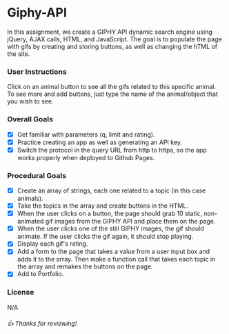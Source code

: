 # Giphy-API
In this assignment, we create a GIPHY API dynamic search engine using jQuery, AJAX calls, HTML, and JavaScript. The goal is to populate the page with gifs by creating and storing buttons, as well as changing the hTML of the site.

### User Instructions
Click on an animal button to see all the gifs related to this specific animal. To see more and add buttons, just type the name of the animal/object that you wish to see.  

### Overall Goals
- [x] Get familiar with parameters (q, limit and rating).
- [x] Practice creating an app as well as generating an API key.
- [x] Switch the protocol in the query URL from http to https, so the app works properly when deployed to Github Pages.

### Procedural Goals
- [x] Create an array of strings, each one related to a topic (in this case animals).
- [x] Take the topics in the array and create buttons in the HTML.
- [x] When the user clicks on a button, the page should grab 10 static, non-animated gif images from the GIPHY API and place them on the page.
- [x] When the user clicks one of the still GIPHY images, the gif should animate. If the user clicks the gif again, it should stop playing.
- [x] Display each gif's rating.
- [x] Add a form to the page that takes a value from a user input box and adds it to the array. Then make a function call that takes each topic in the array and remakes the buttons on the page.
- [x] Add to Portfolio.

### License
N/A

###### :+1: Thanks for reviewing!